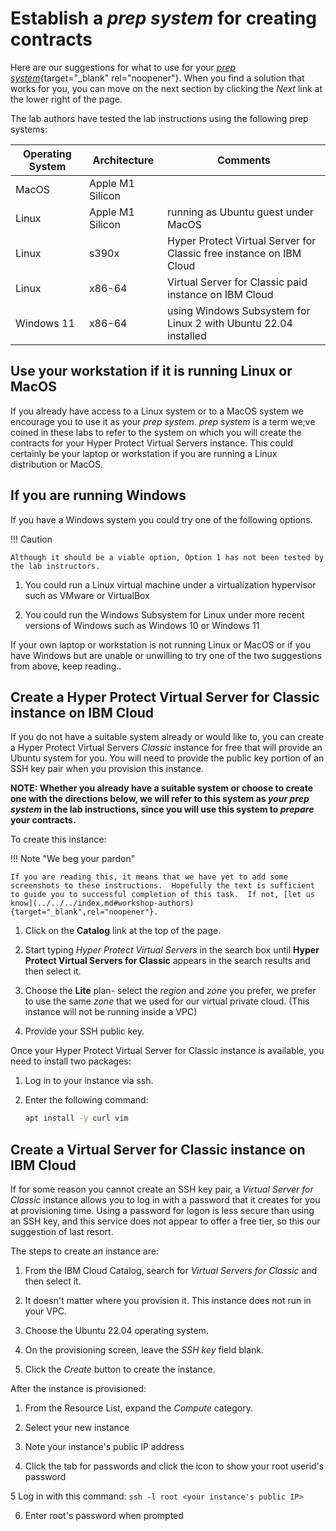 # Establish a *prep system* for creating contracts

Here are our suggestions for what to use for your [*prep system*](../prereqs/index.md#prep-system-to-prepare-contracts-for-hyper-protect-virtual-server-instances){target="_blank" rel="noopener"}.  When you find a solution that works for you, you can move on the next section by clicking the *Next* link at the lower right of the page.

The lab authors have tested the lab instructions using the following prep systems:

| Operating System | Architecture | Comments |
|---|---|---|
| MacOS | Apple M1 Silicon | |
| Linux | Apple M1 Silicon | running as Ubuntu guest under MacOS |
| Linux | s390x | Hyper Protect Virtual Server for Classic free instance on IBM Cloud |
| Linux | x86-64 | Virtual Server for Classic paid instance on IBM Cloud |
| Windows 11 | x86-64 | using Windows Subsystem for Linux 2 with Ubuntu 22.04 installed |

## Use your workstation if it is running Linux or MacOS

If you already have access to a Linux system or to a MacOS system we encourage you to use it as your *prep system*.  *prep system* is a term we;ve coined in these labs to refer to the system on which you will create the contracts for your Hyper Protect Virtual Servers instance. This could certainly be your laptop or workstation if you are running a Linux distribution or MacOS.

## If you are running Windows 

If you have a Windows system you could try one of the following options.

!!! Caution

    Although it should be a viable option, Option 1 has not been tested by the lab instructors.

1. You could run a Linux virtual machine under a virtualization hypervisor such as VMware or VirtualBox

2. You could run the Windows Subsystem for Linux under more recent versions of Windows such as Windows 10 or Windows 11

If your own laptop or workstation is not running Linux or MacOS or if you have Windows but are unable or unwilling to try one of the two suggestions from above, keep reading..

## Create a Hyper Protect Virtual Server for Classic instance on IBM Cloud 

If you do not have a suitable system already or would like to, you can create a Hyper Protect Virtual Servers _Classic_ instance for free that will provide an Ubuntu system for you.  You will need to provide the public key portion of an SSH key pair when you provision this instance. 

**NOTE: Whether you already have a suitable system or choose to create one with the directions below, we will refer to this system as *your prep system* in the lab instructions, since you will use this system to *prepare* your contracts.**

To create this instance: 

!!! Note "We beg your pardon"

    If you are reading this, it means that we have yet to add some screenshots to these instructions.  Hopefully the text is sufficient to guide you to successful completion of this task.  If not, [let us know](../../../index.md#workshop-authors){target="_blank",rel="noopener"}.

1. Click on the **Catalog** link at the top of the page.

2. Start typing _Hyper Protect Virtual Servers_ in the search box until **Hyper Protect Virtual Servers for Classic** appears in the search results and then select it.

3. Choose the **Lite** plan- select the *region* and *zone* you prefer, we prefer to use the same *zone* that we used for our virtual private cloud.  (This instance will not be running inside a VPC)

4. Provide your SSH public key.

Once your Hyper Protect Virtual Server for Classic instance is available, you need to install two packages:

1. Log in to your instance via ssh.

2. Enter the following command:

    ``` bash
    apt install -y curl vim
    ```

## Create a Virtual Server for Classic instance on IBM Cloud

If for some reason you cannot create an SSH key pair, a *Virtual Server for Classic* instance allows you to log in with a password that it creates for you at provisioning time.  Using a password for logon is less secure than using an SSH key, and this service does not appear to offer a free tier, so this our suggestion of last resort.  

The steps to create an instance are:

1. From the IBM Cloud Catalog, search for *Virtual Servers for Classic* and then select it.

2. It doesn't matter where you provision it.  This instance does not run in your VPC.

3. Choose the Ubuntu 22.04 operating system.

4. On the provisioning screen, leave the *SSH key* field blank.

5. Click the *Create* button to create the instance.

After the instance is provisioned:

1. From the Resource List, expand the *Compute* category.

2. Select your new instance

3. Note your instance's public IP address

4. Click the tab for passwords and click the icon to show your root userid's password

5  Log in with this command:  `ssh -l root <your instance's public IP>` 

6. Enter root's password when prompted 
